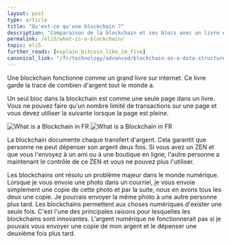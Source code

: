 ```yaml
---
layout: post
type: article
title: "Qu'est-ce qu'une blockchain ?"
description: "Comparaison de la blockchain et ses blocs avec un livre et ses pages"
permalink: /eli5/what-is-a-blockchain/
topic: eli5
further_reads: [explain_bitcoin_like_im_five]
canonical_link: "/fr/technology/advanced/blockchain-as-a-data-structure/"
---
```


Une blockchain fonctionne comme un grand livre sur internet. Ce livre garde la trace de combien d'argent tout le monde a. 

Un seul bloc dans la blockchain est comme une seule page dans un livre. Vous ne pouvez faire qu'un nombre limité de transactions sur une page et vous devez utiliser la suivante lorsque la page est pleine.

![What is a Blockchain in FR](/assets/post_files/eli5/what-is-a-blockchain/FR_what_is_blockchain_D.jpg)
![What is a Blockchain in FR](/assets/post_files/eli5/what-is-a-blockchain/FR_what_is_blockchain_M.jpg)

La blockchain documente chaque transfert d'argent. Cela garantit que personne ne peut dépenser son argent deux fois. Si vous avez un ZEN et que vous l'envoyez à un ami ou à une boutique en ligne, l'autre personne a maintenant le contrôle de ce ZEN et vous ne pouvez plus l'utiliser.

Les blockchains ont résolu un problème majeur dans le monde numérique. Lorsque je vous envoie une photo dans un courriel, je vous envoie simplement une copie de cette photo et par la suite, nous en avons tous les deux une copie. Je pourrais envoyer la même photo à une autre personne plus tard. Les blockchains permettent aux choses numériques d'exister une seule fois. C'est l'une des principales raisons pour lesquelles les blockchains sont innovantes. L'argent numérique ne fonctionnerait pas si je pouvais vous envoyer une copie de mon argent et le dépenser une deuxième fois plus tard.
